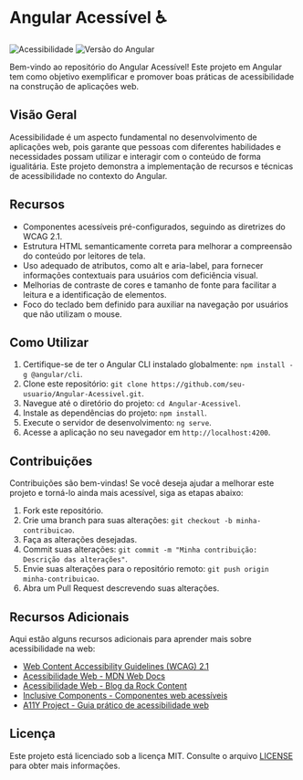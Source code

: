 # Angular Acessível ♿️

![Acessibilidade](https://img.shields.io/badge/acessibilidade-amigável-brightgreen.svg)
![Versão do Angular](https://img.shields.io/badge/angular-v12-laranja.svg)

Bem-vindo ao repositório do Angular Acessível! Este projeto em Angular tem como objetivo exemplificar e promover boas práticas de acessibilidade na construção de aplicações web.

## Visão Geral

Acessibilidade é um aspecto fundamental no desenvolvimento de aplicações web, pois garante que pessoas com diferentes habilidades e necessidades possam utilizar e interagir com o conteúdo de forma igualitária. Este projeto demonstra a implementação de recursos e técnicas de acessibilidade no contexto do Angular.

## Recursos

- Componentes acessíveis pré-configurados, seguindo as diretrizes do WCAG 2.1.
- Estrutura HTML semanticamente correta para melhorar a compreensão do conteúdo por leitores de tela.
- Uso adequado de atributos, como alt e aria-label, para fornecer informações contextuais para usuários com deficiência visual.
- Melhorias de contraste de cores e tamanho de fonte para facilitar a leitura e a identificação de elementos.
- Foco do teclado bem definido para auxiliar na navegação por usuários que não utilizam o mouse.

## Como Utilizar

1. Certifique-se de ter o Angular CLI instalado globalmente: `npm install -g @angular/cli`.
2. Clone este repositório: `git clone https://github.com/seu-usuario/Angular-Acessivel.git`.
3. Navegue até o diretório do projeto: `cd Angular-Acessivel`.
4. Instale as dependências do projeto: `npm install`.
5. Execute o servidor de desenvolvimento: `ng serve`.
6. Acesse a aplicação no seu navegador em `http://localhost:4200`.

## Contribuições

Contribuições são bem-vindas! Se você deseja ajudar a melhorar este projeto e torná-lo ainda mais acessível, siga as etapas abaixo:

1. Fork este repositório.
2. Crie uma branch para suas alterações: `git checkout -b minha-contribuicao`.
3. Faça as alterações desejadas.
4. Commit suas alterações: `git commit -m "Minha contribuição: Descrição das alterações"`.
5. Envie suas alterações para o repositório remoto: `git push origin minha-contribuicao`.
6. Abra um Pull Request descrevendo suas alterações.

## Recursos Adicionais

Aqui estão alguns recursos adicionais para aprender mais sobre acessibilidade na web:

- [Web Content Accessibility Guidelines (WCAG) 2.1](https://www.w3.org/TR/WCAG21/)
- [Acessibilidade Web - MDN Web Docs](https://developer.mozilla.org/pt-BR/docs/Web/Accessibility)
- [Acessibilidade Web - Blog da Rock Content](https://rockcontent.com/br/blog/acessibilidade-web/)
- [Inclusive Components - Componentes web acessíveis](https://inclusive-components.design/)
- [A11Y Project - Guia prático de acessibilidade web](https://a11yproject.com/)

## Licença

Este projeto está licenciado sob a licença MIT. Consulte o arquivo [LICENSE](LICENSE) para obter mais informações.
